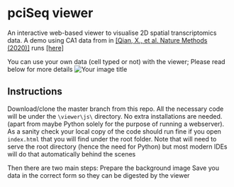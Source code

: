 # pciSeq viewer
An interactive web-based viewer to visualise 2D spatial transcriptomics data. A demo using 
CA1 data from in [[Qian, X., et al. Nature Methods (2020)]](https://www.nature.com/articles/s41592-019-0631-4) runs
 [[here]](https://acycliq.github.io/ca1/)

You can use your own data (cell typed or not) with the viewer; Please read below for more details
<img src="viewer/assets/screenshot.jpg" alt="Your image title"/>

## Instructions
Download/clone the master branch from this repo. All the necessary code will be under the `\viewer\js\` directory. No extra installations are needed. (apart from maybe Python solely for the purpose of running a webserver). 
As a sanity check your local copy of the code should run fine if you open `index.html` that you will 
find under the root folder. Note that will need to serve the root directory (hence the need for Python) 
but most modern IDEs will do that automatically behind the scenes    

Then there are two main steps:
 Prepare the background image
 Save you data in the correct form so they can be digested by the viewer



